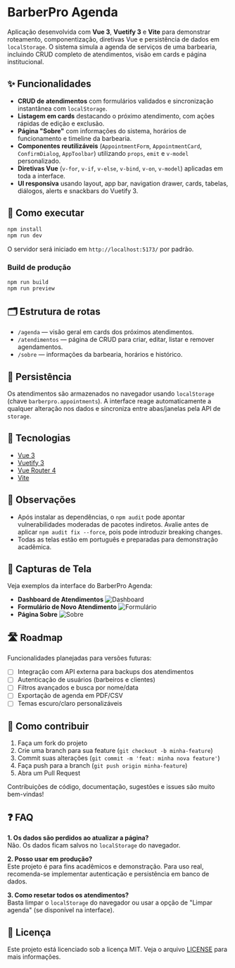 # BarberPro Agenda

Aplicação desenvolvida com **Vue 3**, **Vuetify 3** e **Vite** para demonstrar roteamento, componentização, diretivas Vue e persistência de dados em `localStorage`. O sistema simula a agenda de serviços de uma barbearia, incluindo CRUD completo de atendimentos, visão em cards e página institucional.

## ✨ Funcionalidades

- **CRUD de atendimentos** com formulários validados e sincronização instantânea com `localStorage`.
- **Listagem em cards** destacando o próximo atendimento, com ações rápidas de edição e exclusão.
- **Página "Sobre"** com informações do sistema, horários de funcionamento e timeline da barbearia.
- **Componentes reutilizáveis** (`AppointmentForm`, `AppointmentCard`, `ConfirmDialog`, `AppToolbar`) utilizando `props`, `emit` e `v-model` personalizado.
- **Diretivas Vue** (`v-for`, `v-if`, `v-else`, `v-bind`, `v-on`, `v-model`) aplicadas em toda a interface.
- **UI responsiva** usando layout, app bar, navigation drawer, cards, tabelas, diálogos, alerts e snackbars do Vuetify 3.

## 🚀 Como executar

```bash
npm install
npm run dev
```

O servidor será iniciado em `http://localhost:5173/` por padrão.

### Build de produção

```bash
npm run build
npm run preview
```

## 🗂️ Estrutura de rotas

- `/agenda` — visão geral em cards dos próximos atendimentos.
- `/atendimentos` — página de CRUD para criar, editar, listar e remover agendamentos.
- `/sobre` — informações da barbearia, horários e histórico.

## 🧠 Persistência

Os atendimentos são armazenados no navegador usando `localStorage` (chave `barberpro.appointments`). A interface reage automaticamente a qualquer alteração nos dados e sincroniza entre abas/janelas pela API de `storage`.

## 🔧 Tecnologias

- [Vue 3](https://vuejs.org/)
- [Vuetify 3](https://next.vuetifyjs.com/)
- [Vue Router 4](https://router.vuejs.org/)
- [Vite](https://vitejs.dev/)

## 📝 Observações

- Após instalar as dependências, o `npm audit` pode apontar vulnerabilidades moderadas de pacotes indiretos. Avalie antes de aplicar `npm audit fix --force`, pois pode introduzir breaking changes.
- Todas as telas estão em português e preparadas para demonstração acadêmica.

## 📸 Capturas de Tela

Veja exemplos da interface do BarberPro Agenda:

- **Dashboard de Atendimentos**
  ![Dashboard](./docs/dashboard.png)
- **Formulário de Novo Atendimento**
  ![Formulário](./docs/formulario.png)
- **Página Sobre**
  ![Sobre](./docs/sobre.png)

## 🛣️ Roadmap

Funcionalidades planejadas para versões futuras:

- [ ] Integração com API externa para backups dos atendimentos
- [ ] Autenticação de usuários (barbeiros e clientes)
- [ ] Filtros avançados e busca por nome/data
- [ ] Exportação de agenda em PDF/CSV
- [ ] Temas escuro/claro personalizáveis

## 🤝 Como contribuir

1. Faça um fork do projeto
2. Crie uma branch para sua feature (`git checkout -b minha-feature`)
3. Commit suas alterações (`git commit -m 'feat: minha nova feature'`)
4. Faça push para a branch (`git push origin minha-feature`)
5. Abra um Pull Request

Contribuições de código, documentação, sugestões e issues são muito bem-vindas!

## ❓ FAQ

**1. Os dados são perdidos ao atualizar a página?**  
Não. Os dados ficam salvos no `localStorage` do navegador.

**2. Posso usar em produção?**  
Este projeto é para fins acadêmicos e demonstração. Para uso real, recomenda-se implementar autenticação e persistência em banco de dados.

**3. Como resetar todos os atendimentos?**  
Basta limpar o `localStorage` do navegador ou usar a opção de "Limpar agenda" (se disponível na interface).

## 📄 Licença

Este projeto está licenciado sob a licença MIT. Veja o arquivo [LICENSE](./LICENSE) para mais informações.
